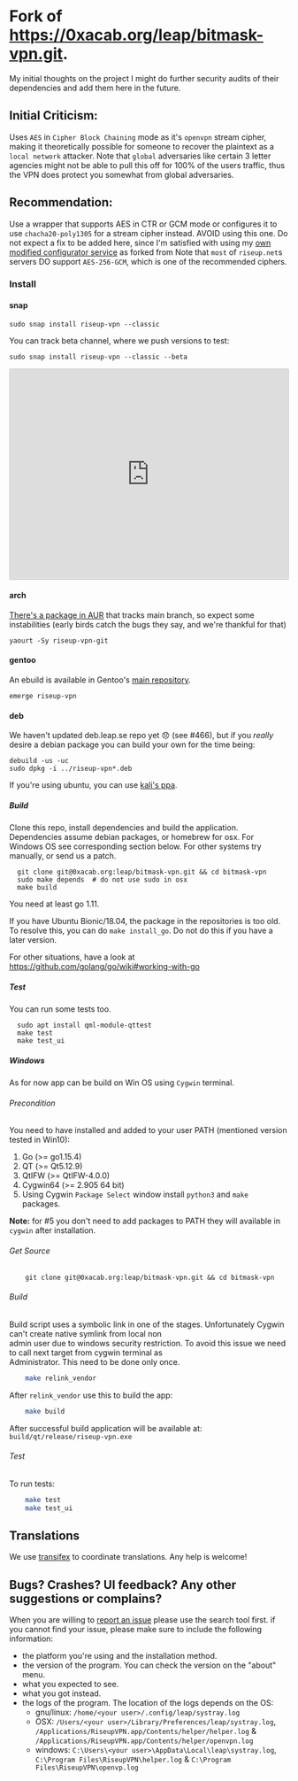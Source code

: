 # Fork of https://0xacab.org/leap/bitmask-vpn.git.
My initial thoughts on the project
I might do further security audits of their dependencies and add them here in the future.

## Initial Criticism:
Uses `AES` in `Cipher Block Chaining` mode as it's `openvpn` stream cipher, making it theoretically possible for someone to recover the plaintext as a `local network` attacker.
Note that `global` adversaries like certain 3 letter agencies might not be able to pull this off for 100% of the users traffic,
thus the VPN does protect you somewhat from global adversaries.

## Recommendation:
Use a wrapper that supports AES in CTR or GCM mode or configures it to use `chacha20-poly1305` for a stream cipher instead.
AVOID using this one.
Do not expect a fix to be added here, since I'm satisfied with using my [own modified configurator service](https://github.com/justhx0r/riseup-vpn-configurator.git) as forked from 
Note that `most` of `riseup.net`s servers DO support `AES-256-GCM`, which is one of the recommended ciphers.

### Install 
#### snap

```
sudo snap install riseup-vpn --classic
```

You can track beta channel, where we push versions to test:

```
sudo snap install riseup-vpn --classic --beta
```

<iframe
src="https://snapcraft.io/riseup-vpn/embedded?button=white&channels=true"
frameborder="0" width="100%" height="380px" style="border: 1px solid #CCC;
border-radius: 2px;"></iframe>

#### arch

[There's a package in AUR](https://aur.archlinux.org/packages/riseup-vpn-git) that tracks main branch, so expect some instabilities (early birds catch the bugs they say, and we're thankful for that)

```
yaourt -Sy riseup-vpn-git
```

#### gentoo

An ebuild is available in Gentoo's [main repository](https://packages.gentoo.org/packages/net-vpn/riseup-vpn).

```
emerge riseup-vpn
```

#### deb

We haven't updated deb.leap.se repo yet 😞 (see #466), but if you *really* desire a debian
package you can build your own for the time being:

```
debuild -us -uc
sudo dpkg -i ../riseup-vpn*.deb
```

If you're using ubuntu, you can use [kali's ppa](https://launchpad.net/~kalikaneko/+archive/ubuntu/ppa).

##### Build

Clone this repo, install dependencies and build the application. Dependencies
assume debian packages, or homebrew for osx. For Windows OS see corresponding section below. For other systems try
manually, or send us a patch.

```
  git clone git@0xacab.org:leap/bitmask-vpn.git && cd bitmask-vpn
  sudo make depends  # do not use sudo in osx 
  make build
```

You need at least go 1.11. 

If you have Ubuntu Bionic/18.04, the package in the repositories is too old. To resolve this, you can do `make install_go`. Do not do this if you have a later version.

For other situations, have a look at https://github.com/golang/go/wiki#working-with-go

##### Test

You can run some tests too.

```
  sudo apt install qml-module-qttest
  make test
  make test_ui
```

##### Windows
As for now app can be build on Win OS using `Cygwin` terminal.

###### Precondition
You need to have installed and added to your user PATH (mentioned version tested in Win10):
1) Go (>= go1.15.4)
2) QT (>= Qt5.12.9)
3) QtIFW (>= QtIFW-4.0.0)
4) Cygwin64 (>= 2.905 64 bit)
5) Using Cygwin `Package Select` window install `python3` and `make` packages. 

**Note:** for \#5 you don't need to add packages to PATH they will available in `cygwin` after installation.

###### Get Source
```
    git clone git@0xacab.org:leap/bitmask-vpn.git && cd bitmask-vpn
```

###### Build
Build script uses a symbolic link in one of the stages. Unfortunately Cygwin can't create native symlink from local non   
admin user due to windows security restriction. To avoid this issue we need to call next target from cygwin terminal as   
Administrator. This need to be done only once. 
```bash
    make relink_vendor
```

After `relink_vendor` use this to build the app:
```bash
    make build
```
After successful build application will be available at: `build/qt/release/riseup-vpn.exe`

###### Test

To run tests:

```bash
    make test
    make test_ui
```

Translations
------------

We use [transifex](https://www.transifex.com/otf/bitmask/bitmask-desktop/) to coordinate translations. Any help is welcome!


Bugs? Crashes? UI feedback? Any other suggestions or complains?
---------------------------------------------------------------

When you are willing to [report an issue](https://0xacab.org/leap/bitmask-vpn/-/issues) please
use the search tool first. if you cannot find your issue, please make sure to
include the following information:

* the platform you're using and the installation method.
* the version of the program. You can check the version on the "about" menu.
* what you expected to see.
* what you got instead.
* the logs of the program. The location of the logs depends on the OS:
  * gnu/linux: `/home/<your user>/.config/leap/systray.log`
  * OSX: `/Users/<your user>/Library/Preferences/leap/systray.log`, `/Applications/RiseupVPN.app/Contents/helper/helper.log` & `/Applications/RiseupVPN.app/Contents/helper/openvpn.log`
  * windows: `C:\Users\<your user>\AppData\Local\leap\systray.log`, `C:\Program Files\RiseupVPN\helper.log` & `C:\Program Files\RiseupVPN\openvp.log`

